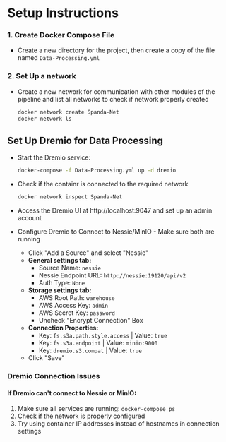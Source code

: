 # Setup Instructions

### 1. Create Docker Compose File

- Create a new directory for the project, then create a copy of the file named `Data-Processing.yml` 

### 2. Set Up a network 
- Create a new network for communication with other modules of the pipeline and list all networks to check if network properly created
   ```bash
   docker network create Spanda-Net
   docker network ls
   ```

## Set Up Dremio for Data Processing

- Start the Dremio service:
   ```bash
   docker-compose -f Data-Processing.yml up -d dremio
   ```

- Check if the containr is connected to the required network
   ```bash
   docker network inspect Spanda-Net
   ```

- Access the Dremio UI at http://localhost:9047 and set up an admin account

- Configure Dremio to Connect to Nessie/MinIO - Make sure both are running
   - Click "Add a Source" and select "Nessie"
   - **General settings tab:**
     - Source Name: `nessie`
     - Nessie Endpoint URL: `http://nessie:19120/api/v2`
     - Auth Type: `None`
   - **Storage settings tab:**
     - AWS Root Path: `warehouse`
     - AWS Access Key: `admin`
     - AWS Secret Key: `password`
     - Uncheck "Encrypt Connection" Box
   - **Connection Properties:**
     - Key: `fs.s3a.path.style.access` | Value: `true`
     - Key: `fs.s3a.endpoint` | Value: `minio:9000`
     - Key: `dremio.s3.compat` | Value: `true`
   - Click "Save"

### Dremio Connection Issues
#### If Dremio can't connect to Nessie or MinIO:
1. Make sure all services are running: `docker-compose ps`
2. Check if the network is properly configured
3. Try using container IP addresses instead of hostnames in connection settings
